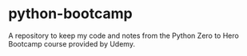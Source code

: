 # python-bootcamp
A repository to keep my code and notes from the Python Zero to Hero Bootcamp course provided by Udemy.
